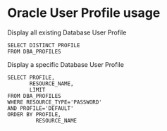 # Oracle User Profile usage 

Display all existing Database User Profile

```
SELECT DISTINCT PROFILE
FROM DBA_PROFILES

```

Display a specific Database User Profile

```
SELECT PROFILE,
       RESOURCE_NAME,
       LIMIT
FROM DBA_PROFILES
WHERE RESOURCE_TYPE='PASSWORD'
AND PROFILE='DEFAULT'
ORDER BY PROFILE,
         RESOURCE_NAME
```
